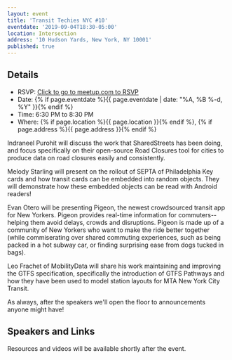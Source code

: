 ```yaml
---
layout: event
title: 'Transit Techies NYC #10'
eventdate: '2019-09-04T18:30-05:00'
location: Intersection
address: '10 Hudson Yards, New York, NY 10001'
published: true
---
```


## Details

- RSVP: [Click to go to meetup.com to RSVP](https://www.meetup.com/Transit-Techies-NYC/events/263684513/)
- Date: {% if page.eventdate %}{{ page.eventdate | date: "%A, %B %-d, %Y" }}{% endif %}
- Time: 6:30 PM to 8:30 PM
- Where: {% if page.location %}{{ page.location }}{% endif %}, {% if page.address %}{{ page.address }}{% endif %}

Indraneel Purohit will discuss the work that SharedStreets has been doing, and focus specifically on their open-source Road Closures tool for cities to produce data on road closures easily and consistently.

Melody Starling will present on the rollout of SEPTA of Philadelphia Key cards and how transit cards can be embedded into random objects. They will demonstrate how these embedded objects can be read with Android readers!	

Evan Otero will be presenting Pigeon, the newest crowdsourced transit app for New Yorkers. Pigeon provides real-time information for commuters--helping them avoid delays, crowds and disruptions. Pigeon is made up of a community of New Yorkers who want to make the ride better together (while commiserating over shared commuting experiences, such as being packed in a hot subway car, or finding surprising ease from dogs tucked in bags).

Leo Frachet of MobilityData will share his work maintaining and improving the GTFS specification, specifically the introduction of GTFS Pathways and how they have been used to model station layouts for MTA New York City Transit.

As always, after the speakers we'll open the floor to announcements anyone might have!

## Speakers and Links

Resources and videos will be available shortly after the event.
